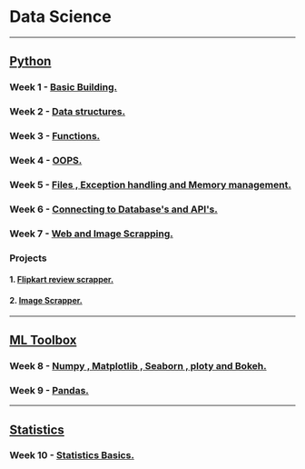 # Data Science

---

## [Python](https://github.com/DarshanRokkad/Data_Science/tree/master/01_Python)
### Week 1 - [Basic Building.](https://github.com/DarshanRokkad/Data_Science/tree/master/01_Python/Week_01_Basic_Building_30_Aug)
### Week 2 - [Data structures.](https://github.com/DarshanRokkad/Data_Science/tree/master/01_Python/Week_02_Data_Structures_31_Aug)
### Week 3 - [Functions.](https://github.com/DarshanRokkad/Data_Science/tree/master/01_Python/Week_03_Functions_2_Sep)
### Week 4 - [OOPS.](https://github.com/DarshanRokkad/Data_Science/tree/master/01_Python/Week_04_Oops_4_Sep)
### Week 5 - [Files , Exception handling and Memory management.](https://github.com/DarshanRokkad/Data_Science/tree/master/01_Python/Week_05_Files_ExceptionHandling_MemoryMangagement_5_Sep)
### Week 6 - [Connecting to Database's and API's.](https://github.com/DarshanRokkad/Data_Science/tree/master/01_Python/Week_06_Connecting_Databases_and_APIs_13_Sep)
### Week 7 - [Web and Image Scrapping.](https://github.com/DarshanRokkad/Data_Science/tree/master/01_Python/Week_07_Web_and_Image_Scraping_25_Sep)

### Projects 
#### 1. [Flipkart review scrapper.](https://github.com/DarshanRokkad/Flipkart_review_Scrapper)
#### 2. [Image Scrapper.](https://github.com/DarshanRokkad/Image_Scrapper/blob/master/app.py)

---

## [ML Toolbox](https://github.com/DarshanRokkad/Data_Science/tree/master/02_ML_Toolbox)
### Week 8 - [Numpy , Matplotlib , Seaborn , ploty and Bokeh.](https://github.com/DarshanRokkad/Data_Science/tree/master/02_ML_Toolbox/Week_08_Numpy_Visualization_28_Sep)
### Week 9 - [Pandas.](https://github.com/DarshanRokkad/Data_Science/tree/master/02_ML_Toolbox/Week_09_Pandas_1_Oct)

---

## [Statistics](https://github.com/DarshanRokkad/Data_Science/tree/master/03_Statistics)
### Week 10 - [Statistics Basics.](https://github.com/DarshanRokkad/Data_Science/tree/master/03_Statistics/Week_10_Statistics_Basic_5_Oct)
